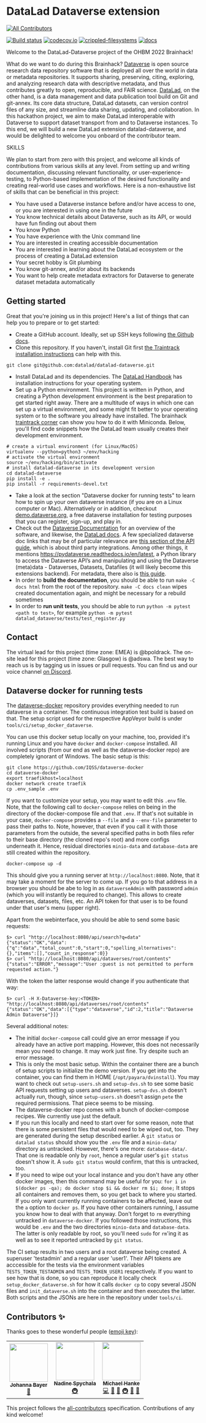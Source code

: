 # DataLad Dataverse extension
<!-- ALL-CONTRIBUTORS-BADGE:START - Do not remove or modify this section -->
[![All Contributors](https://img.shields.io/badge/all_contributors-3-orange.svg?style=flat-square)](#contributors-)
<!-- ALL-CONTRIBUTORS-BADGE:END -->

[![Build status](https://ci.appveyor.com/api/projects/status/fm24tes0vxlq7qis/branch/master?svg=true)](https://ci.appveyor.com/project/mih/datalad-dataverse/branch/master) [![codecov.io](https://codecov.io/github/datalad/datalad-dataverse/coverage.svg?branch=master)](https://codecov.io/github/datalad/datalad-dataverse?branch=master) [![crippled-filesystems](https://github.com/datalad/datalad-dataverse/workflows/crippled-filesystems/badge.svg)](https://github.com/datalad/datalad-dataverse/actions?query=workflow%3Acrippled-filesystems) [![docs](https://github.com/datalad/datalad-dataverse/workflows/docs/badge.svg)](https://github.com/datalad/datalad-dataverse/actions?query=workflow%3Adocs)


Welcome to the DataLad-Dataverse project of the OHBM 2022 Brainhack!

What do we want to do during this Brainhack?
[Dataverse](https://dataverse.org) is open source research data repository software that is deployed all over the world in data or metadata repositories.
It supports sharing, preserving, citing, exploring, and analyzing research data with descriptive metadata, and thus contributes greatly to open, reproducible, and FAIR science.
[DataLad](https://www.datalad.org), on the other hand, is a data management and data publication tool build on Git and git-annex.
Its core data structure, DataLad datasets, can version control files of any size, and streamline data sharing, updating, and collaboration.
In this hackathon project, we aim to make DataLad interoperable with Dataverse to support dataset transport from and to Dataverse instances.
To this end, we will build a new DataLad extension datalad-dataverse, and would be delighted to welcome you onboard of the contributor team.

SKILLS

We plan to start from zero with this project, and welcome all kinds of contributions from various skills at any level.
From setting up and writing documentation, discussing relevant functionality, or user-experience-testing, to Python-based implementation of the desired functionality and creating real-world use cases and workflows.
Here is a non-exhaustive list of skills that can be beneficial in this project:
- You have used a Dataverse instance before and/or have access to one, or you are interested in using one in the future
- You know technical details about Dataverse, such as its API, or would have fun finding out about them
- You know Python
- You have experience with the Unix command line
- You are interested in creating accessible documentation
- You are interested in learning about the DataLad ecosystem or the process of creating a DataLad extension
- Your secret hobby is Git plumbing
- You know git-annex, and/or about its backends
- You want to help create metadata extractors for Dataverse to generate dataset metadata automatically


## Getting started

Great that you're joining us in this project! Here's a list of things that can help you to prepare or to get started:

- Create a GitHub account. Ideally, set up SSH keys following [the Github docs](https://docs.github.com/en/authentication/connecting-to-github-with-ssh/adding-a-new-ssh-key-to-your-github-account).
- Clone this repository. If you haven't, install Git first [the Traintrack installation instructions](https://psy6983.brainhackmtl.org/modules/installation/) can help with this.

```
git clone git@github.com:datalad/datalad-dataverse.git
```
- Install DataLad and its dependencies. The [DataLad Handbook](http://handbook.datalad.org/en/latest/intro/installation.html#install) has installation instructions for your operating system.
- Set up a Python environment. This project is written in Python, and creating a Python development environment is the best preparation to get started right away. There are a multitude of ways in which one can set up a virtual environment, and some might fit better to your operating system or to the software you already have installed. The brainhack [traintrack corner](https://psy6983.brainhackmtl.org/modules/installation) can show you how to do it with Miniconda. Below, you'll find code snippets how the DataLad team usually creates their development environment.

```
# create a virtual environment (for Linux/MacOS)
virtualenv --python=python3 ~/env/hacking
# activate the virtual environment
source ~/env/hacking/bin/activate
# install datalad-dataverse in its development version
cd datalad-dataverse
pip install -e .
pip install -r requirements-devel.txt
```
- Take a look at the section "Dataverse docker for running tests" to learn how to spin up your own dataverse instance (if you are on a Linux computer or Mac). Alternatively or in addition, checkout [demo.dataverse.org](https://demo.dataverse.org), a free dataverse installation for testing purposes that you can register, sign-up, and play in.
- Check out the [Dataverse Documentation](https://guides.dataverse.org/en/latest) for an overview of the software, and likewise, the [DataLad docs](http://docs.datalad.org/en/stable/). A few specialized dataverse doc links that may be of particular relevance are [this section of the API guide](https://guides.dataverse.org/en/5.10.1/api/intro.html#developers-of-integrations-external-tools-and-apps), which is about third party integrations. Among other things, it mentions https://pydataverse.readthedocs.io/en/latest, a Python library to access the Dataverse API’s and manipulating and using the Dataverse (meta)data - Dataverses, Datasets, Datafiles (it will likely become this extensions backend). For metadata, there also is [this guide](https://guides.dataverse.org/en/latest/admin/metadatacustomization.html).
- In order to **build the documentation**, you should be able to run `make -C docs html` from the root of the repository. ``make -C docs clean`` wipes created documentation again, and might be necessary for a rebuild sometimes
- In order to **run unit tests**, you should be able to run ``python -m pytest <path to test>``, for example ``python -m pytest datalad_dataverse/tests/test_register.py`` 

## Contact

The virtual lead for this project (time zone: EMEA) is @bpoldrack.
The on-site lead for this project (time zone: Glasgow) is @adswa.
The best way to reach us is by tagging us in issues or pull requests.
You can find us and our voice channel [on Discord](https://discord.com/invite/qUzW56dZT2).


## Dataverse docker for running tests

The [dataverse-docker](https://github.com/IQSS/dataverse-docker) repository 
provides everything needed to run dataverse in a container. The continuous 
integration test build is based on that. The setup script used for the 
respective AppVeyor build is under `tools/ci/setup_docker_dataverse`.

You can use this docker setup locally on your machine, too, provided it's 
running Linux and you have `docker` and `docker-compose` installed. All 
involved scripts (from our end as well as the dataverse-docker repo) are 
completely ignorant of Windows.
The basic setup is this:

    git clone https://github.com/IQSS/dataverse-docker
    cd dataverse-docker
    export traefikhost=localhost
    docker network create traefik
    cp .env_sample .env

If you want to customize your setup, you may want to edit this `.env` file.
Note, that the following call to `docker-compose` relies on being in the 
directory of the docker-compose file and that `.env`. If that's not suitable 
in your case, `docker-compose` provides a `--file` and a `--env-file` 
parameter to pass their paths to.
Note, however, that even if you call it with those parameters from the 
outside, the several specified paths in both files refer to their base 
directory (the cloned repo's root) and more configs underneath it. Hence, 
residual directories `minio-data` and `database-data` are still created within
the repository.

    docker-compose up -d

This should give you a running server at `http://localhost:8080`. Note, that 
it may take a moment for the server to come up. If you go to that address in 
a browser you should be abe to log in as `dataverseAdmin` with password 
`admin` (which you will instantly be required to change). This allows to 
create dataverses, datasets, files, etc. An API token for that user is to be 
found under that user's menu (upper right).

Apart from the webinterface, you should be able to send some basic requests:

    $> curl "http://localhost:8080/api/search?q=data"
    {"status":"OK","data":{"q":"data","total_count":0,"start":0,"spelling_alternatives":{},"items":[],"count_in_response":0}}
    $> curl "http://localhost:8080/api/dataverses/root/contents"                                                                                                                   
    {"status":"ERROR","message":"User :guest is not permitted to perform requested action."}                                                                                            

With the token the latter response would change if you authenticate that way:

    $> curl -H X-Dataverse-key:<TOKEN> "http://localhost:8080/api/dataverses/root/contents"
    {"status":"OK","data":[{"type":"dataverse","id":2,"title":"Dataverse Admin Dataverse"}]}

Several additional notes:

- The initial `docker-compose` call could give an error message if you 
  already have an active port mapping. However, this does not necessarily 
  mean you need to change. It may work just fine. Try despite such an error 
  message.
- This is only the most basic setup. Within the container there are a bunch 
  of setup scripts to initialize the demo version. If you get into the 
  container, you can find them in HOME (`/opt/payara/dvinstall`). You may 
  want to check out `setup-users.sh` and `setup-dvs.sh` to see some basic 
  API requests setting up users and dataverses. `setup-dvs.sh` doesn't 
  actually run, though, since `setup-users.sh` doesn't assign `pete` the 
  required permissions. That piece seems to be missing.
- The dataverse-docker repo comes with a bunch of docker-compose recipes. We 
  currently use just the default.
- If you run this locally and need to start over for some reason, note that 
  there is some persistent files that would need to be wiped out, too. They 
  are generated during the setup described earlier. A `git status` or 
  `datalad status` should show you the `.env` file and a `minio-data/` 
  directory as untracked. However, there's one more: `database-data/`. That 
  one is readable only by `root`, hence a regular user's `git status` 
  doesn't show it. A `sudo git status` would confirm, that this is untracked,
  too.
- If you need to wipe out your local instance and you don't have any other 
  docker images, then this command may be useful for you:
    `for i in $(docker ps -qa); do docker stop $i && docker rm $i; done;`
  It stops all containers and removes them, so you get back to where you 
  started. If you only want currently running containers to be affected, 
  leave out the `a` option to `docker ps`. If you have other containers 
  running, I assume you know how to deal with that anyway.
  Don't forget to `rm` everything untracked in `dataverse-docker`. If you 
  followed those instructions, this would be `.env` and the two directories 
  `minio-data` and `database-data`. The latter is only readable by root, so 
  you'll need `sudo` for `rm`'ing it as well as to see it reported untracked 
  by `git status`.

The CI setup results in two users and a root dataverse being created. A 
superuser 'testadmin' and a regular user 'user1'. Their API tokens are 
acccessible for the tests via the environment variables `TESTS_TOKEN_TESTADMIN`
and `TESTS_TOKEN_USER1` respectively.
If you want to see how that is done, so you can reproduce it locally check 
`setup_docker_dataverse.sh` for how it calls `docker cp` to 
copy several JSON files and `init_dataverse.sh` into the container and then 
executes the latter. Both scripts and the JSONs are here in the repository 
under `tools/ci`.

## Contributors ✨

Thanks goes to these wonderful people ([emoji key](https://allcontributors.org/docs/en/emoji-key)):

<!-- ALL-CONTRIBUTORS-LIST:START - Do not remove or modify this section -->
<!-- prettier-ignore-start -->
<!-- markdownlint-disable -->
<table>
  <tr>
    <td align="center"><a href="https://github.com/likeajumprope"><img src="https://avatars.githubusercontent.com/u/23728822?v=4?s=100" width="100px;" alt=""/><br /><sub><b>Johanna Bayer</b></sub></a><br /><a href="https://github.com/datalad/datalad-dataverse/commits?author=likeajumprope" title="Documentation">📖</a></td>
    <td align="center"><a href="https://github.com/nadinespy"><img src="https://avatars.githubusercontent.com/u/46372572?v=4?s=100" width="100px;" alt=""/><br /><sub><b>Nadine Spychala</b></sub></a><br /><a href="#infra-nadinespy" title="Infrastructure (Hosting, Build-Tools, etc)">🚇</a></td>
    <td align="center"><a href="http://psychoinformatics.de"><img src="https://avatars.githubusercontent.com/u/136479?v=4?s=100" width="100px;" alt=""/><br /><sub><b>Michael Hanke</b></sub></a><br /><a href="https://github.com/datalad/datalad-dataverse/commits?author=mih" title="Code">💻</a> <a href="#ideas-mih" title="Ideas, Planning, & Feedback">🤔</a> <a href="#maintenance-mih" title="Maintenance">🚧</a> <a href="#infra-mih" title="Infrastructure (Hosting, Build-Tools, etc)">🚇</a> <a href="https://github.com/datalad/datalad-dataverse/pulls?q=is%3Apr+reviewed-by%3Amih" title="Reviewed Pull Requests">👀</a> <a href="#tool-mih" title="Tools">🔧</a></td>
  </tr>
</table>

<!-- markdownlint-restore -->
<!-- prettier-ignore-end -->

<!-- ALL-CONTRIBUTORS-LIST:END -->

This project follows the [all-contributors](https://github.com/all-contributors/all-contributors) specification. Contributions of any kind welcome!
